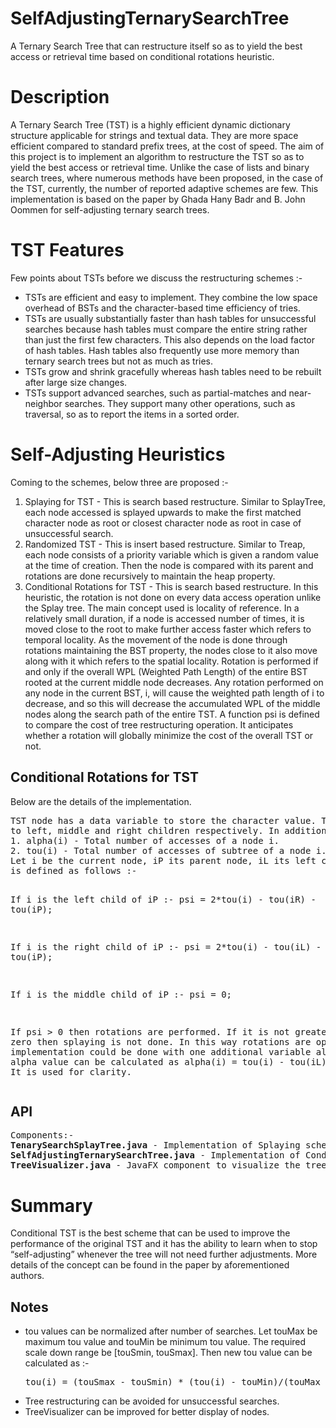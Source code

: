 # SelfAdjustingTernarySearchTree
A Ternary Search Tree that can restructure itself so as to yield the best access or retrieval time based on conditional rotations heuristic.

# Description
A Ternary Search Tree (TST) is a highly efficient dynamic dictionary structure applicable for strings and textual
data. They are more space efficient compared to standard prefix trees, at the cost of speed. The aim of this project is to implement
an algorithm to restructure the TST so as to yield the best access or retrieval time. Unlike the case of lists and binary search trees,
where numerous methods have been proposed, in the case of the TST, currently, the number of reported adaptive
schemes are few. This implementation is based on the paper by Ghada Hany Badr and B. John Oommen for self-adjusting ternary search trees.

# TST Features
Few points about TSTs before we discuss the restructuring schemes :-
<ul>
<li>TSTs are efficient and easy to implement. They combine the low space overhead of BSTs and the character-based time efficiency of tries.</li>
<li>TSTs are usually substantially faster than hash tables for unsuccessful searches because hash tables must compare the entire string rather than just the first few characters. This also depends on the load factor of hash tables. Hash tables also frequently use more memory than ternary search trees but not as much as tries.</li>
<li>TSTs grow and shrink gracefully whereas hash tables need to be rebuilt after large size changes.</li>
<li>TSTs support advanced searches, such as partial-matches and near-neighbor searches. They support many other operations, such as traversal, so as to report the items in a sorted order.</li>
</ul>

# Self-Adjusting Heuristics
Coming to the schemes, below three are proposed :-
1. Splaying for TST - This is search based restructure. Similar to SplayTree, each node accessed is splayed upwards to make the first matched character node as root or closest character node as root in case of unsuccessful search.
2. Randomized TST - This is insert based restructure. Similar to Treap, each node consists of a priority variable which is given a random value at the time of creation. Then the node is compared with
its parent and rotations are done recursively to maintain the heap property.
3. Conditional Rotations for TST - This is search based restructure. In this heuristic, the rotation is not done on every data access operation unlike the Splay tree.
The main concept used is locality of reference. In a relatively small duration, if a node is accessed number of times, it is moved close to the root to make further access faster which refers to temporal locality.
As the movement of the node is done through rotations maintaining the BST property, the nodes close to it also move along with it which refers to the spatial locality.
Rotation is performed if and only if the overall WPL (Weighted Path Length) of the entire BST rooted at the current middle node decreases.
Any rotation performed on any node in the current BST, i, will cause the weighted path length of i to decrease, and so this will decrease the accumulated WPL of the middle nodes along the search path of the entire TST.
A function psi is defined to compare the cost of tree restructuring operation. It anticipates whether a rotation will globally minimize the cost of the overall TST or not.

<h2>Conditional Rotations for TST</h2>
Below are the details of the implementation.<pre>
TST node has a data variable to store the character value. Three variables, left, middle and right to point
to left, middle and right children respectively. In addition, two variables are added to each node :-
1. alpha(i) - Total number of accesses of a node i.
2. tou(i) - Total number of accesses of subtree of a node i.  
Let i be the current node, iP its parent node, iL its left child node and iR, the right child node then psi
is defined as follows :-

If i is the left child of iP :-
psi = 2*tou(i) - tou(iR) - tou(iP);

If i is the right child of iP :-
psi = 2*tou(i) - tou(iL) - tou(iP);

If i is the middle child of iP :-
psi = 0;

If psi > 0 then rotations are performed. If it is not greater than zero then splaying is not done. In this
way rotations are optimized. The implementation could be done with one additional variable alone, tou.
alpha value can be calculated as alpha(i) = tou(i) - tou(iL) - tou(iR). It is used for clarity.
</pre>

<h2>API</h2><pre>
Components:-
<b>TenarySearchSplayTree.java</b> - Implementation of Splaying scheme.
<b>SelfAdjustingTernarySearchTree.java</b> - Implementation of Conditional Rotations based Splaying scheme.
<b>TreeVisualizer.java</b> - JavaFX component to visualize the tree.
</pre>

# Summary
Conditional TST is the best scheme that can be used to improve the performance of the original TST and it has the ability to learn when to stop “self-adjusting” whenever the tree will not need further adjustments.
More details of the concept can be found in the paper by aforementioned authors.

<h2>Notes</h2>
<ul>
<li>tou values can be normalized after number of searches. Let touMax be maximum tou value and touMin be minimum tou value. The required scale down range be [touSmin, touSmax]. Then new tou value can be calculated as :-<pre>
tou(i) = (touSmax - touSmin) * (tou(i) - touMin)/(touMax - touMin) + touSmin.</pre></li>
<li>Tree restructuring can be avoided for unsuccessful searches.</li>
<li>TreeVisualizer can be improved for better display of nodes.</li>
</ul>
